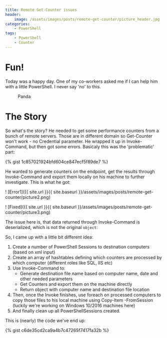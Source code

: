 ```yaml
---
title: Remote Get-Counter issues
header:
    image: /assets/images/posts/remote-get-counter/picture_header.jpg
categories:
    - PowerShell
tags:
    - PowerShell
    - Counter
---
```


# Fun!

Today was a happy day. One of my co-workers asked me if I can help him with a little PowerShell. I never say 'no' to this. 
<figure style="width: 150px" class="align-left">
  <img src="{{ site.url }}{{ site.baseurl }}/assets/images/posts/remote-get-counter/picture1.jpg" alt="">
  <figcaption>Panda</figcaption>
</figure> 

# The Story

So what's the story? He needed to get some performance counters from a bunch of remote servers. Those are in different domain so Get-Counter won't work - no Credential parameter. He wrapped it up in Invoke-Command, but then got some errors. Basicaly this was the 'problematic' part:

{% gist 1c857021924bfd604ce847ecf5f89de7 %}

He wanted to generate counters on the endpoint, get the results through Invoke-Command and export them locally on his machine to further investigate. This is what he got:

! [Error1]({{ site.url }}{{ site.baseurl }}/assets/images/posts/remote-get-counter/picture2.png)

! [Fixed]({{ site.url }}{{ site.baseurl }}/assets/images/posts/remote-get-counter/picture3.png)

The issue here is, that data returned through Invoke-Command is deserialized, which is not the original `object`:

So, I came up with a little bit different idea:
1. Create a number of PowerShell Sessions to destination computers (based on xml input)
2. Create an array of hashtables defining which counters are processed by which computer (different roles like SQL, IIS etc)
3. Use Invoke-Command to:
    - Generate destination file name based on computer name, date and other needed parameters
	- Get Counters and export them on the machine directly
	- Return object with computer name and destination file location
4. Then, once the Invoke finishes, use foreach on processed computers to copy those files to his local machine using Copy-Item -FromSession (luckily we're working on Windows 10/2016 machines here)
5. And finally clean up all PowerShellSessions created.

This is (nearly) the code we've end up:

{% gist c6de35cd2ca9a4b7c47265f7417fa32b %}




